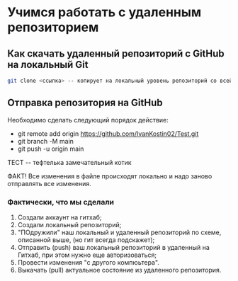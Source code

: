 # Учимся работать с удаленным репозиторием

## Как скачать удаленный репозиторий с GitHub на локальный Git

```sh
git clone <ссылка> -- копирует на локальный уровень репозиторий со всей историей изменений автором
```

## Отправка репозитория на GitHub
Необходимо сделать следующий порядок действие:

* git remote add origin https://github.com/IvanKostin02/Test.git
* git branch -M main
* git push -u origin main

ТЕСТ -- тефтелька замечательный котик

ФАКТ! Все изменения в файле происходят локально и надо заново отправлять все изменения. 

### Фактически, что мы сделали
1. Создали аккаунт на гитхаб;
2. Создали локальный репозиторий;
3. "ПОдружили" наш локальный и удаленный репозиторий по схеме, описанной выше, (но гит всегда подскажет);
4. Отправить (push) ваш локальный репозиторий в удаленный на Гитхаб, при этом нужно еще авторизоваться;
5. Провести изменения "с другого компюьтера". 
6. Выкачать (pull) актуальное состояние из удаленного репозитория. 
